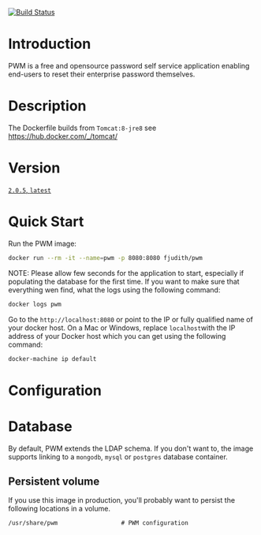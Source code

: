 [![Build Status](https://travis-ci.org/fjudith/docker-pwm.svg?branch=master)](https://travis-ci.org/fjudith/docker-pwm)

# Introduction

PWM is a free and opensource password self service application enabling end-users to reset their enterprise password themselves.


# Description

The Dockerfile builds from `Tomcat:8-jre8` see https://hub.docker.com/_/tomcat/

# Version

[`2.0.5`, `latest`](https://github.com/pwm-project/pwm/tree/v2_0_5)

# Quick Start 

Run the PWM image:

```bash
docker run --rm -it --name=pwm -p 8080:8080 fjudith/pwm
```

NOTE: Please allow few seconds for the application to start, especially if populating the database for the first time.
If you want to make sure that everything wen find, what the logs using the following command:

```bash
docker logs pwm
```

Go to the `http://localhost:8080` or point to the IP or fully qualified name of your docker host. On a Mac or Windows, replace `localhost`with the IP address of your Docker host which you can get using the following command:

```bash
docker-machine ip default
```


# Configuration

# Database
By default, PWM extends the LDAP schema. If you don't want to, the image supports linking to a `mongodb`, `mysql` or `postgres` database container.


## Persistent volume
If you use this image in production, you'll probably want to persist the following locations in a volume.

```text
/usr/share/pwm                  # PWM configuration
```
